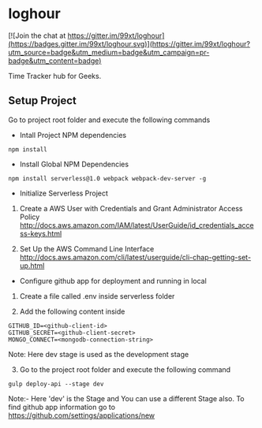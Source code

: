 # loghour

[![Join the chat at https://gitter.im/99xt/loghour](https://badges.gitter.im/99xt/loghour.svg)](https://gitter.im/99xt/loghour?utm_source=badge&utm_medium=badge&utm_campaign=pr-badge&utm_content=badge)

Time Tracker hub for Geeks.

## Setup Project
Go to project root folder and execute the following commands

* Intall Project NPM dependencies
```
npm install
```

* Install Global NPM Dependencies
```
npm install serverless@1.0 webpack webpack-dev-server -g
```

* Initialize Serverless Project

1) Create a AWS User with Credentials and Grant Administrator Access Policy
http://docs.aws.amazon.com/IAM/latest/UserGuide/id_credentials_access-keys.html

2) Set Up the AWS Command Line Interface
http://docs.aws.amazon.com/cli/latest/userguide/cli-chap-getting-set-up.html

* Configure github app for deployment and running in local

1) Create a file called .env inside serverless folder

2) Add the following content inside
```
GITHUB_ID=<github-client-id>
GITHUB_SECRET=<github-client-secret>
MONGO_CONNECT=<mongodb-connection-string>
```

Note: Here dev stage is used as the development stage

3) Go to the project root folder and execute the following command
```
gulp deploy-api --stage dev
```
Note:- Here 'dev' is the Stage and You can use a different Stage also. To find github app information go to https://github.com/settings/applications/new

